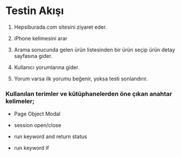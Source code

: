 # Testin Akışı

1. Hepsiburada.com sitesini ziyaret eder.

2. iPhone kelimesini arar

3. Arama sonucunda gelen ürün listesinden bir ürün seçip ürün detay sayfasına gider.

4. Kullanıcı yorumlarına gider.

5. Yorum varsa ilk yorumu beğenir, yoksa testi sonlandırır.

### Kullanılan terimler ve kütüphanelerden öne çıkan anahtar kelimeler;

* Page Object Modal

* session open/close

* run keyword and return status

* run keyword if
